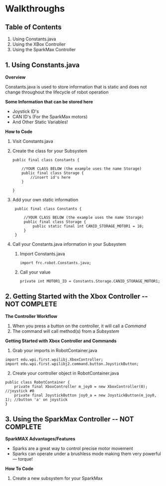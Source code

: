 # Walkthroughs

## Table of Contents
1. Using Constants.java
2. Using the XBox Controller
3. Using the SparkMax Controller

## 1. Using Constants.java
**Overview** 

Constants.java is used to store information that is static and does not change throughout the lifecycle of robot operation 

**Some Information that can be stored here**
* Joystick ID's 
* CAN ID's (For the SparkMax motors)
* And Other Static Variables!

**How to Code**
1. Visit Constants.java
2. Create the class for your Subsystem
   
    ```
    public final class Constants {
        
        //YOUR CLASS BELOW (the example uses the name Storage)
        public final class Storage {
            //insert id's here
        }

    }
    ```
3. Add your own static information

   ```
    public final class Constants {
        
        //YOUR CLASS BELOW (the example uses the name Storage)
        public final class Storage {
            public static final int CANID_STORAGE_MOTOR1 = 10;
        }
    }
   ```

4. Call your Constants.java information in your Subsystem
   1. Import Constants.java
   
        ```
        import frc.robot.Constants.java;
        ```
    2. Call your value

        ```
        private int MOTOR1_ID = Constants.Storage.CANID_STORAGE_MOTOR1;
        ```
    
## 2. Getting Started with the Xbox Controller -- NOT COMPLETE
**The Controller Workflow**
1. When you press a button on the controller, it will call a *Command*
2. The command will call method(s) from a *Subsystem*

**Getting Started with Xbox Controller and Commands**
1. Grab your imports in RobotContainer.java
```
import edu.wpi.first.wpilibj.XboxController;
import edu.wpi.first.wpilibj2.command.button.JoystickButton;
```
2. Create your controller object in RobotContainer.java
```
public class RobotContainer {
    private final XboxController m_joy0 = new XboxController(0); //joystick #0
    private final JoystickButton joy0_a = new JoystickButton(m_joy0, 1); //button 'a' on joystick
}
```



## 3. Using the SparkMax Controller -- NOT COMPLETE
**SparkMAX Advantages/Features**
* Sparks are a great way to control precise motor movement
* Sparks can operate under a brushless mode making them very powerful — torque!

**How To Code**
1. Create a new subsystem for your SparkMax


